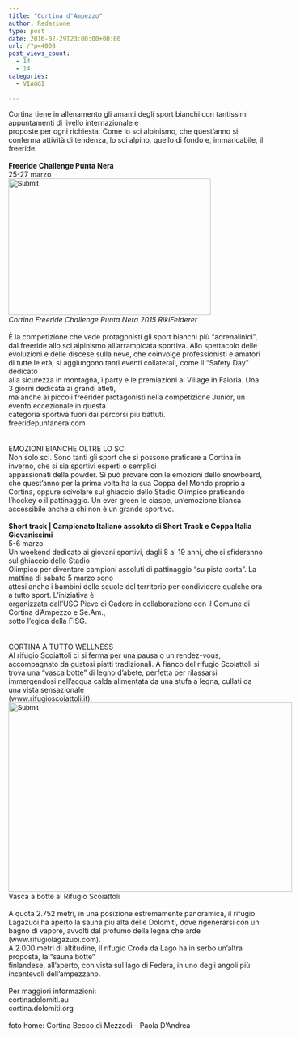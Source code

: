 ```yaml
---
title: "Cortina d'Ampezzo"
author: Redazione
type: post
date: 2016-02-29T23:00:00+00:00
url: /?p=4008
post_views_count:
  - 14
  - 14
categories:
  - VIAGGI

---
```

<div>
  Cortina tiene in allenamento gli amanti degli sport bianchi con tantissimi appuntamenti di livello internazionale e
</div>

<div>
  proposte per ogni richiesta. Come lo sci alpinismo, che quest&rsquo;anno si conferma attivit&agrave; di tendenza, lo sci alpino, quello di fondo e, immancabile, il freeride.
</div>

<div>
  &nbsp;
</div>

<div>
  <strong>Freeride Challenge Punta Nera</strong>
</div>

<div>
  25-27 marzo
</div>

<div>
  <input type="image" src="/FCKFiles/Cortina_Freeride_Challenge_Punta_Nera_2015_RikiFelderer (260)(1).jpg" width="400" height="270" />
</div>

<div>
  <em>Cortina Freeride Challenge Punta Nera 2015 RikiFelderer</em>
</div>

<div>
  &nbsp;
</div>

<div>
  &Egrave; la competizione che vede protagonisti gli sport bianchi pi&ugrave; &ldquo;adrenalinici&rdquo;, dal freeride allo sci alpinismo all&rsquo;arrampicata sportiva. Allo spettacolo delle evoluzioni e delle discese sulla neve, che coinvolge professionisti e amatori di tutte le et&agrave;, si aggiungono tanti eventi collaterali, come il &ldquo;Safety Day&rdquo; dedicato
</div>

<div>
  alla sicurezza in montagna, i party e le premiazioni al Village in Faloria. Una 3 giorni dedicata ai grandi atleti,
</div>

<div>
  ma anche ai piccoli freerider protagonisti nella competizione Junior, un evento eccezionale in questa
</div>

<div>
  categoria sportiva fuori dai percorsi pi&ugrave; battuti.
</div>

<div>
  freeridepuntanera.com
</div>

<div>
  &nbsp;
</div>

<div>
  &nbsp;
</div>

<div>
  EMOZIONI BIANCHE OLTRE LO SCI
</div>

<div>
  Non solo sci. Sono tanti gli sport che si possono praticare a Cortina in inverno, che si sia sportivi esperti o semplici
</div>

<div>
  appassionati della powder. Si pu&ograve; provare con le emozioni dello snowboard, che quest&rsquo;anno per la prima volta ha la&nbsp;sua Coppa del Mondo proprio a Cortina, oppure scivolare sul ghiaccio dello Stadio Olimpico praticando l&rsquo;hockey o il&nbsp;pattinaggio. Un ever green le ciaspe, un&rsquo;emozione bianca accessibile anche a chi non &egrave; un grande sportivo.
</div>

<div>
  &nbsp;
</div>

<div>
  <strong>Short track | Campionato Italiano assoluto di Short Track e Coppa Italia Giovanissimi</strong>
</div>

<div>
  5-6 marzo
</div>

<div>
  Un weekend dedicato ai giovani sportivi, dagli 8 ai 19 anni, che si sfideranno sul ghiaccio dello Stadio
</div>

<div>
  Olimpico per diventare campioni assoluti di pattinaggio &ldquo;su pista corta&rdquo;. La mattina di sabato 5 marzo sono
</div>

<div>
  attesi anche i bambini delle scuole del territorio per condividere qualche ora a tutto sport. L&rsquo;iniziativa &egrave;
</div>

<div>
  organizzata dall&rsquo;USG Pieve di Cadore in collaborazione con il Comune di Cortina d&rsquo;Ampezzo e Se.Am.,
</div>

<div>
  sotto l&rsquo;egida della FISG.
</div>

<div>
  &nbsp;
</div>

<div>
  &nbsp;
</div>

<div>
  CORTINA A TUTTO WELLNESS
</div>

<div>
  Al rifugio Scoiattoli ci si ferma per una pausa o un rendez-vous, accompagnato da gustosi piatti tradizionali. A fianco del rifugio Scoiattoli si trova una &ldquo;vasca botte&rdquo; di legno d&rsquo;abete, perfetta per rilassarsi immergendosi nell&rsquo;acqua calda alimentata da una stufa a legna, cullati da una vista sensazionale
</div>

<div>
  (www.rifugioscoiattoli.it).
</div>

<div>
  <input type="image" src="/FCKFiles/&copy; www_bandion_it_Vasca a botte al Rifugio Scoiattoli.JPG" width="561" height="374" />
</div>

<div>
  Vasca a botte al Rifugio Scoiattoli
</div>

<div>
  &nbsp;
</div>

<div>
  A quota 2.752 metri, in una posizione estremamente panoramica, il rifugio Lagazuoi ha aperto la sauna pi&ugrave; alta delle Dolomiti, dove rigenerarsi con un bagno di vapore, avvolti dal profumo della legna che arde (www.rifugiolagazuoi.com).
</div>

<div>
  A 2.000 metri di altitudine, il rifugio Croda da Lago ha in serbo un&rsquo;altra proposta, la &ldquo;sauna botte&rdquo;
</div>

<div>
  finlandese, all&rsquo;aperto, con vista sul lago di Federa, in uno degli angoli pi&ugrave; incantevoli dell&rsquo;ampezzano.
</div>

<div>
  &nbsp;
</div>

<div>
  Per maggiori informazioni:
</div>

<div>
  cortinadolomiti.eu
</div>

<div>
  cortina.dolomiti.org&nbsp;
</div>

<div>
  &nbsp;
</div>

<div>
  foto home: Cortina Becco di Mezzod&igrave; &#8211; Paola D&#8217;Andrea
</div>

<div>
  &nbsp;
</div>